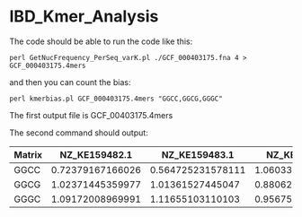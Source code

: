 # IBD_Kmer_Analysis

The code should be able to run the code like this:

```perl GetNucFrequency_PerSeq_varK.pl ./GCF_000403175.fna 4 > GCF_000403175.4mers```

and then you can count the bias:

```perl kmerbias.pl GCF_000403175.4mers "GGCC,GGCG,GGGC"```

The first output file is GCF_00403175.4mers

The second command should output:

| Matrix | NZ_KE159482.1    | NZ_KE159483.1     | NZ_KE159484.1     | NZ_KE159485.1     | NZ_KE159486.1     | NZ_KE159487.1     | NZ_KE159488.1     | NZ_KE159489.1     | NZ_KE159490.1     | NZ_KE159491.1     | NZ_KE159492.1     | 
|--------|------------------|-------------------|-------------------|-------------------|-------------------|-------------------|-------------------|-------------------|-------------------|-------------------|-------------------| 
| GGCC   | 0.72379167166026 | 0.564725231578111 | 1.06033886652903  | 0.700487472590855 | 0.722849965243236 | 0.744502198607545 | 0.718905768185197 | 0.627581109687921 | 0.638351277899619 | 0.907762632169645 | 0                 | 
| GGCG   | 1.02371445359977 | 1.01361527445047  | 0.880629901562083 | 1.01214386205571  | 0.99189604408644  | 1.00392096757395  | 1.01391615871228  | 1.03649903331046  | 1.03819590211593  | 0.875969559120189 | 0.934879508443214 | 
| GGGC   | 1.09172008969991 | 1.11655103110103  | 0.956758304197849 | 1.10617995726091  | 1.08601140376983  | 1.09210234817395  | 1.10214747927039  | 1.15141594439126  | 1.21693684689459  | 1.09103255691336  | 1.22430819416776  | 

